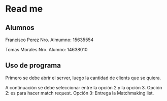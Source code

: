 # Read me

## Alumnos

Francisco Perez Nro. Almumno: 15635554

Tomas Morales Nro. Alumno: 14638010

## Uso de programa

Primero se debe abrir el server, luego la cantidad de clients que se quiera.

A continuación se debe seleccionar entre la opción 2 y la opción 3.
Opción 2: es para hacer match request.
Opción 3: Entrega la Matchmaking list.
